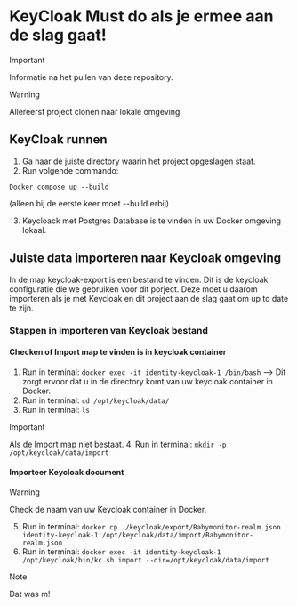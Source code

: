# KeyCloak Must do als je ermee aan de slag gaat!

> [!IMPORTANT]  
> Informatie na het pullen van deze repository.

> [!WARNING]  
> Allereerst project clonen naar lokale omgeving.


## KeyCloak runnen

1. Ga naar de juiste directory waarin het project opgeslagen staat.
2. Run volgende commando: 

```Docker compose up --build``` 

(alleen bij de eerste keer moet --build erbij)

3. Keycloack met Postgres Database is te vinden in uw Docker omgeving lokaal.

## Juiste data importeren naar Keycloak omgeving

In de map keycloak-export is een bestand te vinden. Dit is de keycloak configuratie die we gebruiken voor dit porject. Deze moet u daarom importeren als je met Keycloak en dit project aan de slag gaat om up to date te zijn.

### Stappen in importeren van Keycloak bestand

#### Checken of Import map te vinden is in keycloak container

1. Run in terminal: ```docker exec -it identity-keycloak-1 /bin/bash``` --> Dit zorgt ervoor dat u in de directory komt van uw keycloak container in Docker.
2. Run in terminal: ```cd /opt/keycloak/data/``` 
3. Run in terminal: ```ls```

> [!IMPORTANT]  
> Als de Import map niet bestaat.
> 4. Run in terminal: ```mkdir -p /opt/keycloak/data/import```

#### Importeer Keycloak document

> [!WARNING]  
> Check de naam van uw Keycloak container in Docker.

5. Run in terminal: ```docker cp ./keycloak/export/Babymonitor-realm.json identity-keycloak-1:/opt/keycloak/data/import/Babymonitor-realm.json```
6. Run in terminal: ```docker exec -it identity-keycloak-1 /opt/keycloak/bin/kc.sh import --dir=/opt/keycloak/data/import```

> [!NOTE]  
> Dat was m!
